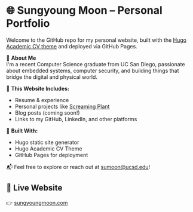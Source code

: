 # 🌐 Sungyoung Moon – Personal Portfolio

Welcome to the GitHub repo for my personal website, built with the [Hugo Academic CV theme](https://github.com/HugoBlox/theme-academic-cv) and deployed via GitHub Pages.

🧠 **About Me**  
I'm a recent Computer Science graduate from UC San Diego, passionate about embedded systems, computer security, and building things that bridge the digital and physical world.

🌱 **This Website Includes:**
- Resume & experience
- Personal projects like [Screaming Plant](https://github.com/sungyoungmoon/Happy-Planting-Device)
- Blog posts (coming soon!)
- Links to my GitHub, LinkedIn, and other platforms

🚀 **Built With:**
- Hugo static site generator
- Hugo Academic CV Theme
- GitHub Pages for deployment

📬 Feel free to explore or reach out at [sumoon@ucsd.edu](mailto:sumoon@ucsd.edu)!

## 📸 Live Website
👉 [sungyoungmoon.com](https://sungyoungmoon.com)

